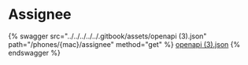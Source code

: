 # Assignee

{% swagger src="../../../../../.gitbook/assets/openapi (3).json" path="/phones/{mac}/assignee" method="get" %}
[openapi (3).json](<../../../../../.gitbook/assets/openapi (3).json>)
{% endswagger %}
